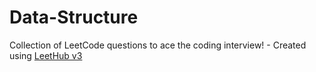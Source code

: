 # Data-Structure
Collection of LeetCode questions to ace the coding interview! - Created using [LeetHub v3](https://github.com/raphaelheinz/LeetHub-3.0)
